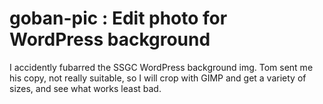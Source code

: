# goban-pic : Edit photo for WordPress background

I accidently fubarred the SSGC WordPress background img. Tom sent me his copy, not really suitable, so I will crop with GIMP and get a variety of sizes, and see what works least bad.
